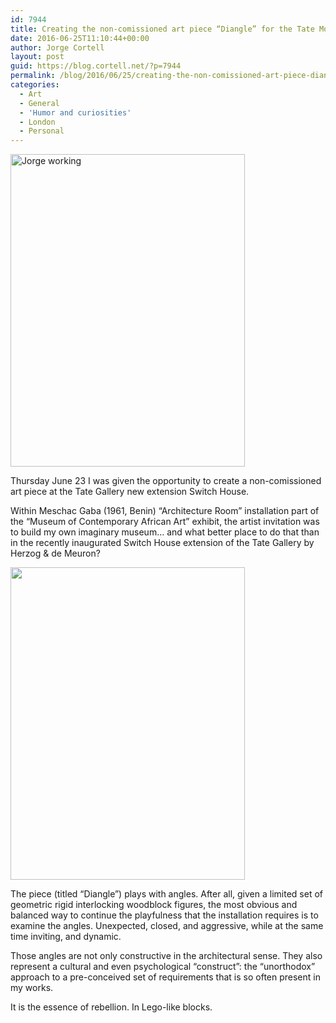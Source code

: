 ```yaml
---
id: 7944
title: Creating the non-comissioned art piece “Diangle” for the Tate Modern Gallery
date: 2016-06-25T11:10:44+00:00
author: Jorge Cortell
layout: post
guid: https://blog.cortell.net/?p=7944
permalink: /blog/2016/06/25/creating-the-non-comissioned-art-piece-diangle-for-the-tate-gallery/
categories:
  - Art
  - General
  - 'Humor and curiosities'
  - London
  - Personal
---
```

<img class="aligncenter" src="https://c6.staticflickr.com/8/7646/27785694941_c97234ba1b.jpg" alt="Jorge working" width="375" height="500" />

Thursday June 23 I was given the opportunity to create a non-comissioned art piece at the Tate Gallery new extension Switch House.

Within Meschac Gaba (1961, Benin) “Architecture Room” installation part of the “Museum of Contemporary African Art” exhibit, the artist invitation was to build my own imaginary museum… and what better place to do that than in the recently inaugurated Switch House extension of the Tate Gallery by Herzog & de Meuron?

<img class="aligncenter" src="https://c6.staticflickr.com/8/7499/27785703141_5500b47a65.jpg" width="375" height="500" />

The piece (titled “Diangle”) plays with angles. After all, given a limited set of geometric rigid interlocking woodblock figures, the most obvious and balanced way to continue the playfulness that the installation requires is to examine the angles. Unexpected, closed, and aggressive, while at the same time inviting, and dynamic.

Those angles are not only constructive in the architectural sense. They also represent a cultural and even psychological “construct”: the “unorthodox” approach to a pre-conceived set of requirements that is so often present in my works.

It is the essence of rebellion. In Lego-like blocks.